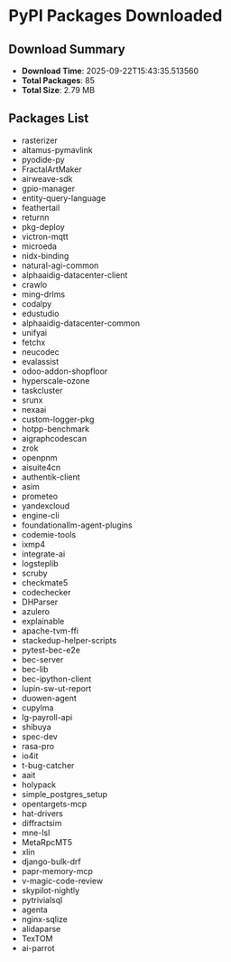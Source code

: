 # PyPI Packages Downloaded

## Download Summary
- **Download Time**: 2025-09-22T15:43:35.513560
- **Total Packages**: 85
- **Total Size**: 2.79 MB

## Packages List
- rasterizer
- altamus-pymavlink
- pyodide-py
- FractalArtMaker
- airweave-sdk
- gpio-manager
- entity-query-language
- feathertail
- returnn
- pkg-deploy
- victron-mqtt
- microeda
- nidx-binding
- natural-agi-common
- alphaaidig-datacenter-client
- crawlo
- ming-drlms
- codalpy
- edustudio
- alphaaidig-datacenter-common
- unifyai
- fetchx
- neucodec
- evalassist
- odoo-addon-shopfloor
- hyperscale-ozone
- taskcluster
- srunx
- nexaai
- custom-logger-pkg
- hotpp-benchmark
- aigraphcodescan
- zrok
- openpnm
- aisuite4cn
- authentik-client
- asim
- prometeo
- yandexcloud
- engine-cli
- foundationallm-agent-plugins
- codemie-tools
- ixmp4
- integrate-ai
- logsteplib
- scruby
- checkmate5
- codechecker
- DHParser
- azulero
- explainable
- apache-tvm-ffi
- stackedup-helper-scripts
- pytest-bec-e2e
- bec-server
- bec-lib
- bec-ipython-client
- lupin-sw-ut-report
- duowen-agent
- cupylma
- lg-payroll-api
- shibuya
- spec-dev
- rasa-pro
- io4it
- t-bug-catcher
- aait
- holypack
- simple_postgres_setup
- opentargets-mcp
- hat-drivers
- diffractsim
- mne-lsl
- MetaRpcMT5
- xlin
- django-bulk-drf
- papr-memory-mcp
- v-magic-code-review
- skypilot-nightly
- pytrivialsql
- agenta
- nginx-sqlize
- alidaparse
- TexTOM
- ai-parrot

